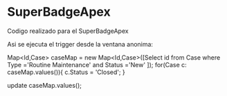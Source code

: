 # SuperBadgeApex
Codigo realizado para el SuperBadgeApex


Asi se ejecuta el trigger desde la ventana anonima:

Map<Id,Case> caseMap  = new Map<Id,Case>([Select id 
                                          from Case 
                                          where Type ='Routine Maintenance' and Status ='New'
                                         ]);
for(Case c: caseMap.values()){
    c.Status = 'Closed';
}

update caseMap.values();
